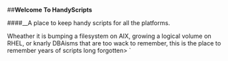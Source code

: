 ##**Welcome To HandyScripts**


####__A place to keep handy scripts for all the platforms. 

Wheather it is bumping a filesystem on AIX, growing a logical volume on RHEL, or knarly DBAisms that are too wack to remember, this is the place to remember years of scripts long forgotten>
`
